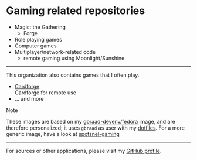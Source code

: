 Gaming related repositories
===========================

  * Magic: the Gathering
    * Forge
  * Role playing games
  * Computer games
  * Multiplayer/network-related code
    * remote gaming using Moonlight/Sunshine

---

This organization also contains games that I often play.

- [Cardforge](https://github.com/gbraad-gaming/personal-cardforge)  
  Cardforge for remote use
- ... and more

> [!NOTE]
> These images are based on my [gbraad-devenv/fedora](https://github.com/gbraad-devenv/fedora) image, and are therefore personalized;
> it uses  `gbraad` as user with my [dotfiles](https://github.com/gbraad/dotfiles). For a more generic image, have a look at [spotsnel-gaming](https://github.com/spotsnel-gaming/)

---

For sources or other applications, please visit my [GitHub profile](https://github.com/gbraad/).
